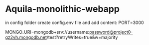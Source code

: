 # Aquila-monolithic-webapp
in config folder create config.env file and add content:
PORT=3000

MONGO_URI=mongodb+srv://username:password@project0-gz2vh.mongodb.net/test?retryWrites=true&w=majority
